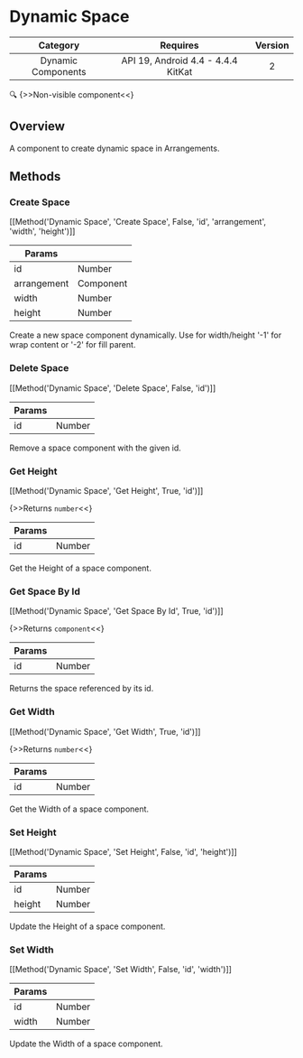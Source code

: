 # Dynamic Space

| Category | Requires | Version |
|:--------:|:-------:|:--------:|
|Dynamic Components|API 19, Android 4.4 - 4.4.4 KitKat|2|

:mag: {>>Non-visible component<<}

## Overview

A component to create dynamic space in Arrangements.

## Methods

### Create Space

[[Method('Dynamic Space', 'Create Space', False, 'id', 'arrangement', 'width', 'height')]]

| Params | []() |
|--------|------|
|id|Number|
|arrangement|Component|
|width|Number|
|height|Number|


Create a new space component dynamically. Use for width/height '-1' for wrap content or '-2' for fill parent.

### Delete Space

[[Method('Dynamic Space', 'Delete Space', False, 'id')]]

| Params | []() |
|--------|------|
|id|Number|


Remove a space component with the given id.

### Get Height

[[Method('Dynamic Space', 'Get Height', True, 'id')]]

{>>Returns `number`<<}

| Params | []() |
|--------|------|
|id|Number|


Get the Height of a space component.

### Get Space By Id

[[Method('Dynamic Space', 'Get Space By Id', True, 'id')]]

{>>Returns `component`<<}

| Params | []() |
|--------|------|
|id|Number|


Returns the space referenced by its id.

### Get Width

[[Method('Dynamic Space', 'Get Width', True, 'id')]]

{>>Returns `number`<<}

| Params | []() |
|--------|------|
|id|Number|


Get the Width of a space component.

### Set Height

[[Method('Dynamic Space', 'Set Height', False, 'id', 'height')]]

| Params | []() |
|--------|------|
|id|Number|
|height|Number|


Update the Height of a space component.

### Set Width

[[Method('Dynamic Space', 'Set Width', False, 'id', 'width')]]

| Params | []() |
|--------|------|
|id|Number|
|width|Number|


Update the Width of a space component.